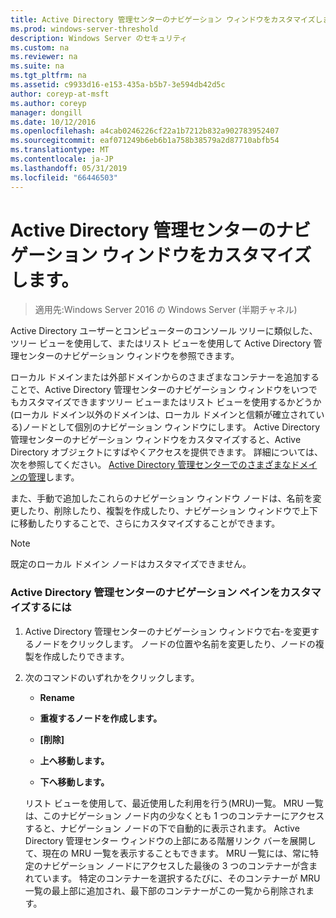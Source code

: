 ```yaml
---
title: Active Directory 管理センターのナビゲーション ウィンドウをカスタマイズします。
ms.prod: windows-server-threshold
description: Windows Server のセキュリティ
ms.custom: na
ms.reviewer: na
ms.suite: na
ms.tgt_pltfrm: na
ms.assetid: c9933d16-e153-435a-b5b7-3e594db42d5c
author: coreyp-at-msft
ms.author: coreyp
manager: dongill
ms.date: 10/12/2016
ms.openlocfilehash: a4cab0246226cf22a1b7212b832a902783952407
ms.sourcegitcommit: eaf071249b6eb6b1a758b38579a2d87710abfb54
ms.translationtype: MT
ms.contentlocale: ja-JP
ms.lasthandoff: 05/31/2019
ms.locfileid: "66446503"
---
```

# <a name="customize-the-active-directory-administrative-center-navigation-pane"></a>Active Directory 管理センターのナビゲーション ウィンドウをカスタマイズします。

>適用先:Windows Server 2016 の Windows Server (半期チャネル)

  Active Directory ユーザーとコンピューターのコンソール ツリーに類似した、ツリー ビューを使用して、またはリスト ビューを使用して Active Directory 管理センターのナビゲーション ウィンドウを参照できます。

 ローカル ドメインまたは外部ドメインからのさまざまなコンテナーを追加することで、Active Directory 管理センターのナビゲーション ウィンドウをいつでもカスタマイズできますツリー ビューまたはリスト ビューを使用するかどうか\(ローカル ドメイン以外のドメインは、ローカル ドメインと信頼が確立されている\)ノードとして個別のナビゲーション ウィンドウにします。 Active Directory 管理センターのナビゲーション ウィンドウをカスタマイズすると、Active Directory オブジェクトにすばやくアクセスを提供できます。 詳細については、次を参照してください。 [Active Directory 管理センターでのさまざまなドメインの管理](manage-different-domains-in-active-directory-administrative-center.md)します。

 また、手動で追加したこれらのナビゲーション ウィンドウ ノードは、名前を変更したり、削除したり、複製を作成したり、ナビゲーション ウィンドウで上下に移動したりすることで、さらにカスタマイズすることができます。

> [!NOTE]
>  既定のローカル ドメイン ノードはカスタマイズできません。

### <a name="to-customize-the-active-directory-administrative-center-navigation-pane"></a>Active Directory 管理センターのナビゲーション ペインをカスタマイズするには

1. Active Directory 管理センターのナビゲーション ウィンドウで右\-を変更するノードをクリックします。 ノードの位置や名前を変更したり、ノードの複製を作成したりできます。

2. 次のコマンドのいずれかをクリックします。

   -   **Rename**

   -   **重複するノードを作成します。**

   -   **[削除]**

   -   **上へ移動します。**

   -   **下へ移動します。**

   リスト ビューを使用して、最近使用した利用を行う\(MRU\)一覧。 MRU 一覧は、このナビゲーション ノード内の少なくとも 1 つのコンテナーにアクセスすると、ナビゲーション ノードの下で自動的に表示されます。 Active Directory 管理センター ウィンドウの上部にある階層リンク バーを展開して、現在の MRU 一覧を表示することもできます。 MRU 一覧には、常に特定のナビゲーション ノードにアクセスした最後の 3 つのコンテナーが含まれています。 特定のコンテナーを選択するたびに、そのコンテナーが MRU 一覧の最上部に追加され、最下部のコンテナーがこの一覧から削除されます。

  

